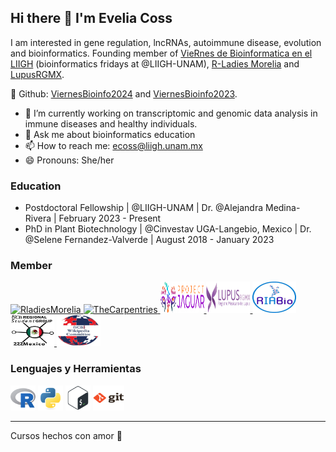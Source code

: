 ## Hi there 👋 I'm Evelia Coss

I am interested in gene regulation, lncRNAs, autoimmune disease, evolution and bioinformatics. Founding member of [VieRnes de Bioinformatica en el LIIGH](https://viernesbioinformatica.github.io/) (bioinformatics fridays at @LIIGH-UNAM), [R-Ladies Morelia](https://r-ladies-morelia.github.io/) and [LupusRGMX](https://lupusrgmx.liigh.unam.mx/quienes-somos.html).

🌟 Github: [ViernesBioinfo2024](https://github.com/EveliaCoss/ViernesBioinfo2024) and [ViernesBioinfo2023](https://github.com/EveliaCoss/ViernesBioinfo2023).

- 🔭 I’m currently working on transcriptomic and genomic data analysis in immune diseases and healthy individuals. 
- 💬 Ask me about bioinformatics education
- 📫 How to reach me: ecoss@liigh.unam.mx
- 😄 Pronouns: She/her

### Education

- Postdoctoral Fellowship | @LIIGH-UNAM | Dr. @Alejandra Medina-Rivera | February 2023 - Present
- PhD in Plant Biotechnology | @Cinvestav UGA-Langebio, Mexico | Dr. @Selene Fernandez-Valverde | August 2018 - January 2023

### Member

<a href="https://r-ladies-morelia.github.io/" target="blank">
  <img src="https://r-ladies-morelia.github.io/img/logo-rladies.jpeg" alt="RladiesMorelia"
      width="70" height="50" /> </a>
<a href="https://carpentries.org/index.html" target="blank">
  <img src="https://carpentries.org/assets/img/TheCarpentries.svg" alt="TheCarpentries"
      width="70" height="50" /> </a>
<a href="https://jaguar.liigh.unam.mx/" target="blank">
  <img src="https://github.com/EveliaCoss/EveliaCoss/blob/main/icons/Jaguar_logo.png" alt="JAGUAR"
      width="70" height="50" /> </a>
<a href="https://lupusrgmx.liigh.unam.mx/quienes-somos.html" target="blank">
  <img src="https://github.com/EveliaCoss/EveliaCoss/blob/main/icons/lupus_logo.png" alt="LupusRGMX"
      width="70" height="50" /> </a>
<a href="https://x.com/riabionet" target="blank">
  <img src="https://github.com/EveliaCoss/EveliaCoss/blob/main/icons/riabio_logo.jpg" alt="Riabio"
      width="70" height="50" /> </a>
<a href="https://rsg-mexico.iscbsc.org/" target="blank">
  <img src="https://github.com/EveliaCoss/EveliaCoss/blob/main/icons/rsgMexico.jpeg" alt="ISCB-RSGMexico"
      width="70" height="50" /> </a>
<a href="https://x.com/iscbwikiteam" target="blank">
  <img src="https://github.com/EveliaCoss/EveliaCoss/blob/main/icons/iscb_wikipedia.jpg" alt="ISCB-WikipediaComm"
      width="70" height="50" /> </a>
      
### Lenguajes y Herramientas
<p align="left"> <img
      src="https://raw.githubusercontent.com/devicons/devicon/master/icons/r/r-original.svg"
      alt="R" width="40" height="40" />
     <img src="https://raw.githubusercontent.com/devicons/devicon/master/icons/python/python-original.svg" alt="python"
      width="40" height="40" />
     <img src="https://raw.githubusercontent.com/devicons/devicon/master/icons/bash/bash-original.svg" alt="bash"
      width="40" height="40" /> 
      <img src="https://raw.githubusercontent.com/devicons/devicon/master/icons/git/git-original-wordmark.svg" alt="git" width="50" height="40" /> 
</p>

-----------------------------------------------
Cursos hechos con amor 💜
